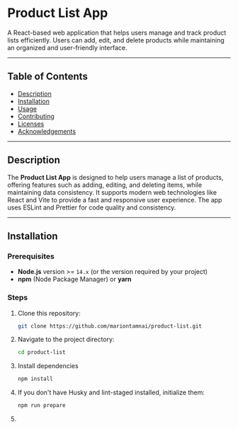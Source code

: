 # Product List App

A React-based web application that helps users manage and track product lists efficiently. Users can add, edit, and delete products while maintaining an organized and user-friendly interface.

---

## Table of Contents

- [Description](#description)
- [Installation](#installation)
- [Usage](#usage)
- [Contributing](#contributing)
- [Licenses](#licenses)
- [Acknowledgements](#acknowledgements)

---

## Description

The **Product List App** is designed to help users manage a list of products, offering features such as adding, editing, and deleting items, while maintaining data consistency. It supports modern web technologies like React and Vite to provide a fast and responsive user experience. The app uses ESLint and Prettier for code quality and consistency.

---

## Installation

### Prerequisites

- **Node.js** version >= `14.x` (or the version required by your project)
- **npm** (Node Package Manager) or **yarn**

### Steps

1. Clone this repository:

   ```bash
   git clone https://github.com/mariontamnai/product-list.git

   ```

2. Navigate to the project directory:
   ```bash
   cd product-list
   ```
3. Install dependencies
    ```bash
   npm install
   ```
4. If you don't have Husky and lint-staged installed, initialize them:
    ```bash
   npm run prepare
   ```
5. 

